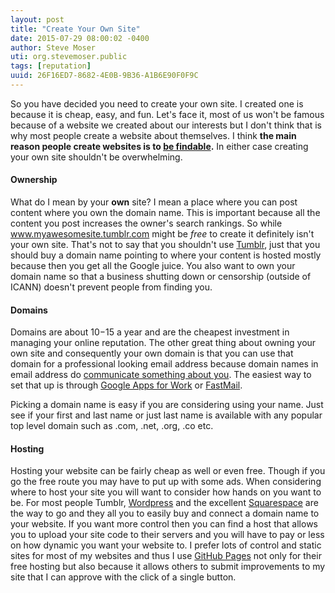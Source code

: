 ```yaml
---
layout: post
title: "Create Your Own Site"
date: 2015-07-29 08:00:02 -0400
author: Steve Moser
uti: org.stevemoser.public
tags: [reputation]
uuid: 26F16ED7-8682-4E0B-9B36-A1B6E90F0F9C
---
```


So you have decided you need to create your own site. I created one is because it is cheap, easy, and fun. Let's face it, most of us won't be famous because of a website we created about our interests but I don't think that is why most people create a website about themselves. I think **the main reason people create websites is to [be findable](../why-be-findable.md).** In either case creating your own site shouldn't be overwhelming.

#### Ownership

What do I mean by your **own** site? I mean a place where you can post content where you own the domain name. This is important because all the content you post increases the owner's search rankings. So while www.myawesomesite.tumblr.com might be *free* to create it definitely isn't your own site. That's not to say that you shouldn't use [Tumblr](http://www.tumblr.com), just that you should buy a domain name pointing to where your content is hosted mostly because then you get all the Google juice. You also want to own your domain name so that a business shutting down or censorship (outside of ICANN) doesn't prevent people from finding you.

#### Domains

Domains are about $10-$15 a year and are the cheapest investment in managing your online reputation. The other great thing about owning your own site and consequently your own domain is that you can use that domain for a professional looking email address because domain names in email address do [communicate something about you](http://lifehacker.com/5447335/know-what-your-email-address-says-about-you). The easiest way to set that up is through [Google Apps for Work](https://www.google.com/work/apps/business/) or [FastMail](https://www.fastmail.com).

Picking a domain name is easy if you are considering using your name. Just see if your first and last name or just last name is available with any popular top level domain such as .com, .net, .org, .co etc.

#### Hosting

Hosting your website can be fairly cheap as well or even free. Though if you go the free route you may have to put up with some ads. When considering where to host your site you will want to consider how hands on you want to be. For most people Tumblr, [Wordpress](http://www.wordpress.com) and the excellent [Squarespace](http://www.squarespace.com) are the way to go and they all you to easily buy and connect a domain name to your website. If you want more control then you can find a host that allows you to upload your site code to their servers and you will have to pay or less on how dynamic you want your website to. I prefer lots of control and static sites for most of my websites and thus I use [GitHub Pages](https://pages.github.com) not only for their free hosting but also because it allows others to submit improvements to my site that I can approve with the click of a single button.
